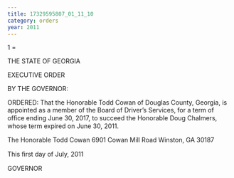 ```yaml
---
title: 17329595807_01_11_10
category: orders
year: 2011
---
```

 

 1 =

THE STATE OF GEORGIA

EXECUTIVE ORDER

BY THE GOVERNOR:

ORDERED: That the Honorable Todd Cowan of Douglas County, Georgia, is
appointed as a member of the Board of Driver’s Services, for a term
of ofﬁce ending June 30, 2017, to succeed the Honorable Doug
Chalmers, whose term expired on June 30, 2011.

The Honorable Todd Cowan
6901 Cowan Mill Road
Winston, GA 30187

This ﬁrst day of July, 2011

GOVERNOR

